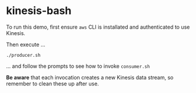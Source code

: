 # kinesis-bash

To run this demo, first ensure `aws` CLI is installated and authenticated to use Kinesis.

Then execute ...
```
./producer.sh
```
... and follow the prompts to see how to invoke `consumer.sh`

**Be aware** that each invocation creates a new Kinesis data stream, so remember to clean these up after use.
